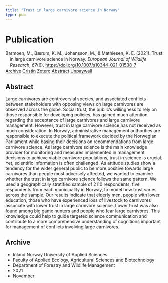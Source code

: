 ```yaml
---
title: "Trust in large carnivore science in Norway"
type: pub
---
```

<h1>Publication</h1>
<article id="csl-bib-container-3S2G74DI" class="csl-bib-container">
  <div class="csl-bib-body" style="line-height: 1.35; padding-left: 1em; text-indent:-1em;">
  <div class="csl-entry">Barmoen, M., B&#xE6;rum, K. M., Johansson, M., &amp; Mathiesen, K. E. (2021). Trust in large carnivore science in Norway. <i>European Journal of Wildlife Research</i>, <i>67</i>(6). <a href="https://doi.org/10.1007/s10344-021-01538-7">https://doi.org/10.1007/s10344-021-01538-7</a></div>
</div>
  <div class="csl-bib-buttons">
    <a href="#taxonomy-article-3S2G74DI" class="csl-bib-button">Archive</a>
    <a href="https://app.cristin.no/results/show.jsf?id=1951952" alt="Cristin URL" class="csl-bib-button">Cristin</a>
    <a href="http://zotero.org/groups/5022929/items/3S2G74DI" alt="Zotero URL" class="csl-bib-button">Zotero</a>
    <a href="#abstract-article-3S2G74DI" class="csl-bib-button">Abstract</a>
    <a href="https://link.springer.com/content/pdf/10.1007/s10344-021-01538-7.pdf" class="csl-bib-button">Unpaywall</a>
  </div>
  <div id="csl-bib-meta-container-3S2G74DI"></div>
</article>
<div id="csl-bib-meta-3S2G74DI" class="csl-bib-meta">
  <article id="abstract-article-3S2G74DI" class="abstract-article">
    <h1>Abstract</h1>
    Large carnivores are controversial species, and associated conflicts between stakeholders with opposing views on large carnivores are observed across the globe. Social trust, the public’s willingness to rely on those responsible for developing policies, has gained much attention regarding the acceptance of large carnivores and large carnivore management. However, trust in large carnivore science has not received as much consideration. In Norway, administrative management authorities are responsible to execute the political framework decided by the Norwegian Parliament while basing their decisions on recommendations from large carnivore science. As large carnivore science is the main knowledge provider for monitoring and measures implemented in management decisions to achieve viable carnivore populations, trust in science is crucial. Yet, scientific information is often challenged. As attitude studies show a tendency for the wider general public to be more positive towards large carnivores than people most adversely affected, we wanted to examine whether the trust in large carnivore science follows the same pattern. We used a geographically stratified sample of 2110 respondents, five respondents from each municipality in Norway, to model how trust varies across the sample. Our results indicate that elderly men, people with lower education, those who have experienced loss of livestock to carnivores associate with lower trust in large carnivore science. Lower trust was also found among big game hunters and people who fear large carnivores. This knowledge could help to guide targeted science communication and contribute to a more comprehensive understanding of cognitions important for management of conflicts involving large carnivores.
  </article>
  <article id="taxonomy-article-3S2G74DI" class="taxonomy-article">
    <h1>Archive</h1>
    <ul>
      <li>Inland Norway University of Applied Sciences</li>
      <li>Faculty of Applied Ecology, Agricultural Sciences and Biotechnology</li>
      <li>Department of Forestry and Wildlife Management</li>
      <li>2021</li>
      <li>November</li>
    </ul>
  </article>
</div>
